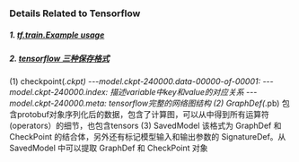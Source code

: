 ### Details Related to Tensorflow
##### 1. [tf.train.Example usage](https://blog.csdn.net/hfutdog/article/details/86244944)
##### 2. [tensorflow 三种保存格式](https://zhuanlan.zhihu.com/p/60064947)
(1) checkpoint(*.ckpt)
---model.ckpt-240000.data-00000-of-00001: 
---model.ckpt-240000.index: 描述variable中key和value的对应关系
---model.ckpt-240000.meta: tensorflow完整的网络图结构
(2) GraphDef(*.pb)
包含protobuf对象序列化后的数据，包含了计算图，可以从中得到所有运算符(operators）的细节，也包含tensors
(3) SavedModel
该格式为 GraphDef 和 CheckPoint 的结合体，另外还有标记模型输入和输出参数的 SignatureDef。从 SavedModel 中可以提取 GraphDef 和 CheckPoint 对象
